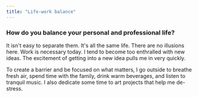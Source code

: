 ```yaml
---
title: "Life-work balance"
---
```

### How do you balance your personal and professional life?

It isn't easy to separate them. It's all the same life. There are no illusions here. Work is necessary today. I tend to become too enthralled with new ideas. The excitement of getting into a new idea pulls me in very quickly.

To create a barrier and be focused on what matters, I go outside to breathe fresh air, spend time with the family, drink warm beverages, and listen to tranquil music. I also dedicate some time to art projects that help me de-stress.